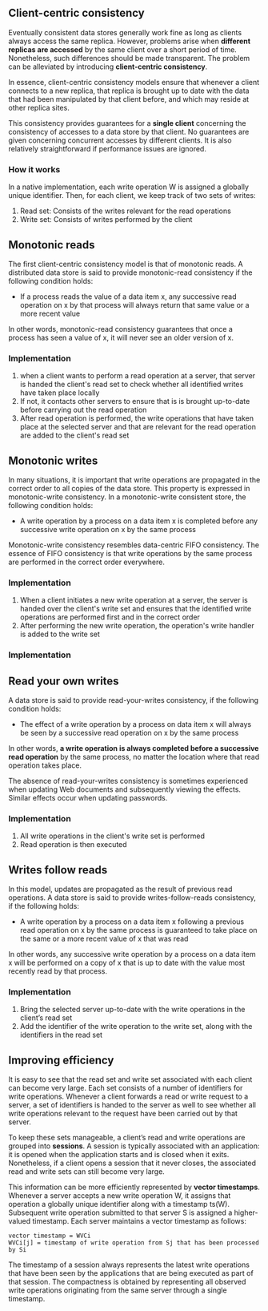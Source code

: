 ## Client-centric consistency

Eventually consistent data stores generally work fine as long as clients always access the same replica. However, problems arise when **different replicas are accessed** by the same client over a short period of time. Nonetheless, such differences should be made transparent. The problem can be alleviated by introducing **client-centric consistency**.

In essence, client-centric consistency models ensure that whenever a client connects to a new replica, that replica is brought up to date with the data that had been manipulated by that client before, and which may reside at other replica sites.

This consistency provides guarantees for a **single client** concerning the consistency of accesses to a data store by that client. No guarantees are given concerning concurrent accesses by different clients. It is also relatively straightforward if performance issues are ignored.

### How it works

In a native implementation, each write operation W is assigned a globally unique identifier. Then, for each client, we keep track of two sets of writes:

1. Read set: Consists of the writes relevant for the read operations
2. Write set: Consists of writes performed by the client

## Monotonic reads

The first client-centric consistency model is that of monotonic reads. A distributed data store is said to provide monotonic-read consistency if the following condition holds:

- If a process reads the value of a data item x, any successive read operation on x by that process will always return that same value or a more recent value

In other words, monotonic-read consistency guarantees that once a process has seen a value of x, it will never see an older version of x.

### Implementation

1. when a client wants to perform a read operation at a server, that server is handed the client's read set to check whether all identified writes have taken place locally
2. If not, it contacts other servers to ensure that is is brought up-to-date before carrying out the read operation
3. After read operation is performed, the write operations that have taken place at the selected server and that are relevant for the read operation are added to the client's read set

## Monotonic writes

In many situations, it is important that write operations are propagated in the correct order to all copies of the data store. This property is expressed in monotonic-write consistency. In a monotonic-write consistent store, the following condition holds:

- A write operation by a process on a data item x is completed before any successive write operation on x by the same process

Monotonic-write consistency resembles data-centric FIFO consistency. The essence of FIFO consistency is that write operations by the same process are performed in the correct order everywhere.

### Implementation

1. When a client initiates a new write operation at a server, the server is handed over the client's write set and ensures that the identified write operations are performed first and in the correct order
2. After performing the new write operation, the operation's write handler is added to the write set

### Implementation

## Read your own writes

A data store is said to provide read-your-writes consistency, if the following
condition holds:

- The effect of a write operation by a process on data item x will always be seen by a successive read operation on x by the same process

In other words, **a write operation is always completed before a successive read operation** by the same process, no matter the location where that read operation takes place.

The absence of read-your-writes consistency is sometimes experienced when updating Web documents and subsequently viewing the effects. Similar effects occur when updating passwords.

### Implementation

1. All write operations in the client's write set is performed
2. Read operation is then executed

## Writes follow reads

In this model, updates are propagated as the result of previous read operations. A data store is said to provide writes-follow-reads consistency, if the following holds:

- A write operation by a process on a data item x following a previous read operation on x by the same process is guaranteed to take place on the same or a more recent value of x that was read

In other words, any successive write operation by a process on a data item x will be performed on a copy of x that is up to date with the value most recently read by that process.

### Implementation

1. Bring the selected server up-to-date with the write operations in the client’s read set
2. Add the identifier of the write operation to the write set, along with the identifiers in the read set

## Improving efficiency

It is easy to see that the read set and write set associated with each client can become very large. Each set consists of a number of identifiers for write operations. Whenever a client forwards a read or write request to a server, a set of identifiers is handed to the server as well to see whether all write operations relevant to the request have been carried out by that server.

To keep these sets manageable, a client’s read and write operations are grouped into **sessions**. A session is typically associated with an application: it is opened when the application starts and is closed when it exits. Nonetheless, if a client opens a session that it never closes, the associated read and write sets can still become very large.

This information can be more efficiently represented by **vector timestamps**. Whenever a server accepts a new write operation W, it assigns that operation a globally unique identifier along with a timestamp ts(W). Subsequent write operation submitted to that server S is assigned a higher-valued timestamp. Each server maintains a vector timestamp as follows:

```
vector timestamp = WVCi
WVCi[j] = timestamp of write operation from Sj that has been processed by Si
```

The timestamp of a session always represents the latest write operations that have been seen by the applications that are being executed as part of that session. The compactness is obtained by representing all observed write operations originating from the same server through a single timestamp.
